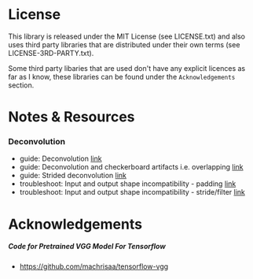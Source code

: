 # License

This library is released under the MIT License (see LICENSE.txt) and also uses third party libraries that are distributed under their own terms (see LICENSE-3RD-PARTY.txt).

Some third party libaries that are used don't have any explicit licences as far as I know, these libraries can be found under the `Acknowledgements` section.


# Notes & Resources

### Deconvolution
* guide: Deconvolution [link](https://datascience.stackexchange.com/questions/6107/what-are-deconvolutional-layers)
* guide: Deconvolution and checkerboard artifacts i.e. overlapping [link](https://distill.pub/2016/deconv-checkerboard/)
* guide: Strided deconvolution [link](https://datascience.stackexchange.com/questions/9222/how-does-strided-deconvolution-works?noredirect=1&lq=1)
* troubleshoot: Input and output shape incompatibility - padding [link](https://stackoverflow.com/questions/36967872/tensorflow-conv2d-transpose-size-error-number-of-rows-of-out-backprop-doesnt-m)
* troubleshoot: Input and output shape incompatibility - stride/filter [link](https://stackoverflow.com/questions/35488717/confused-about-conv2d-transpose?noredirect=1&lq=1)


# Acknowledgements

##### Code for Pretrained VGG Model For Tensorflow
* https://github.com/machrisaa/tensorflow-vgg
